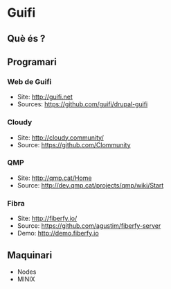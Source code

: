 # Guifi

## Què és ?

## Programari

### Web de Guifi

* Site: http://guifi.net
* Sources: https://github.com/guifi/drupal-guifi

### Cloudy

* Site: http://cloudy.community/
* Source: https://github.com/Clommunity

### QMP

* Site: http://qmp.cat/Home
* Source: http://dev.qmp.cat/projects/qmp/wiki/Start

### Fibra

* Site: http://fiberfy.io/
* Source: https://github.com/agustim/fiberfy-server
* Demo: http://demo.fiberfy.io


## Maquinari

* Nodes
* MINIX
